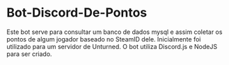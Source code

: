 # Bot-Discord-De-Pontos
Este bot serve para consultar um banco de dados mysql e assim coletar os pontos de algum jogador baseado no SteamID dele. Inicialmente foi utilizado para um servidor de Unturned.
O bot utiliza Discord.js e NodeJS para ser criado.
